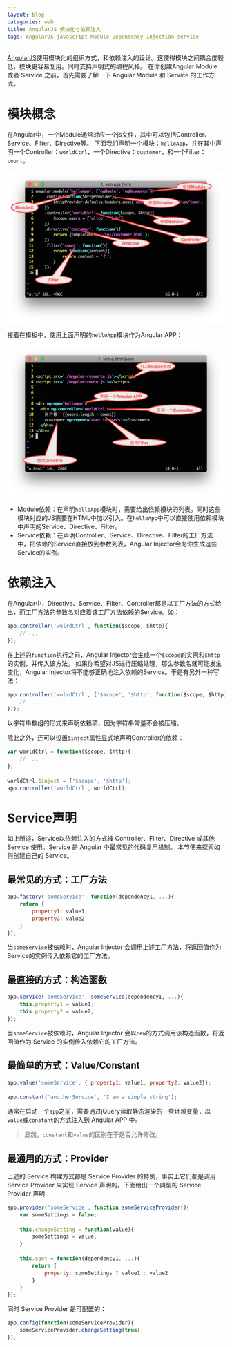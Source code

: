 ```yaml
---
layout: blog 
categories: web
title: AngularJS 模块化与依赖注入
tags: AngularJS javascript Module Dependency-Injection service
---
```


[AngularJS][angular]使用模块化的组织方式，和依赖注入的设计。这使得模块之间耦合度较低，模块更容易复用。同时支持声明式的编程风格。
在你创建Angular Module 或者 Service 之前，首先需要了解一下 Angular Module 和 Service 的工作方式。

# 模块概念

在Angular中，一个Module通常对应一个js文件，其中可以包括Controller、Service、Filter、Directive等。
下面我们声明一个模块：`helloApp`，并在其中声明一个Controller：`worldCtrl`，一个Directive：`customer`，和一个Filter：`count`。

![](/assets/img/blog/angular/module-js@2x.png)

接着在模板中，使用上面声明的`helloApp`模块作为Angular APP：

![](/assets/img/blog/angular/module-html@2x.png)

* Module依赖：在声明`helloApp`模块时，需要给出依赖模块的列表。同时这些模块对应的JS需要在HTML中加以引入。在`helloApp`中可以直接使用依赖模块中声明的Service、Directive、Filter。
* Service依赖：在声明Controller、Service、Directive、Filter的工厂方法中，把依赖的Service直接放到参数列表，Angular Injector会为你生成这些Service的实例。

<!--more-->

# 依赖注入

在Angular中，Directive、Service、Filter、Controller都是以工厂方法的方式给出，而工厂方法的参数名对应着该工厂方法依赖的Service。如：

```javascript
app.controller('wolrdCtrl', function($scope, $http){
    // ...
});
```

在上述的`function`执行之前，Angular Injector会生成一个`$scope`的实例和`$http`的实例，并传入该方法。
如果你希望对JS进行压缩处理，那么参数名就可能发生变化，Angular Injector将不能够正确地注入依赖的Service。于是有另外一种写法：

```javascript
app.controller('wolrdCtrl', ['$scope', '$http', function($scope, $http){
    // ...
}]);
```

以字符串数组的形式来声明依赖项，因为字符串常量不会被压缩。

除此之外，还可以设置`$inject`属性显式地声明Controller的依赖：

```javascript
var worldCtrl = function($scope, $http){
    // ...
};

worldCtrl.$inject = ['$scope', '$http'];
app.controller('worldCtrl', worldCtrl);
```

# Service声明

如上所述，Service以依赖注入的方式被 Controller、Filter、Directive 或其他 Service 使用。Service 是 Angular 中最常见的代码复用机制。
本节便来探索如何创建自己的 Service。

## 最常见的方式：工厂方法

```javascript
app.factory('someService', function(dependency1, ...){
    return {
        property1: value1,
        property2: value2
    }
});
```

当`someService`被依赖时，Angular Injector 会调用上述工厂方法，将返回值作为Service的实例传入依赖它的工厂方法。

## 最直接的方式：构造函数

```javascript
app.service('someService', someService(dependency1, ...){
    this.property1 = value1;
    this.property2 = value2;
});
```

当`someService`被依赖时，Angular Injector 会以`new`的方式调用该构造函数，将返回值作为 Service 的实例传入依赖它的工厂方法。

## 最简单的方式：Value/Constant

```javascript
app.value('someService', { property1: value1, property2: value2});

app.constant('anotherService', 'I am a simple string');
```

通常在启动一个`app`之前，需要通过jQuery读取静态渲染的一些环境变量，以`value`或`constant`的方式注入到 Angular APP 中。

> 显然，`constant`和`value`的区别在于是否允许修改。

## 最通用的方式：Provider

上述的 Service 构建方式都是 Service Provider 的特例，事实上它们都是调用 Service Provider 来实现 Service 声明的。下面给出一个典型的 Service Provider 声明：

```javascript
app.provider('someService', function someServiceProvider(){
    var someSettings = false;

    this.changeSetting = function(value){
        someSettings = value;
    }

    this.$get = function(dependency1, ...){
        return {
            property: someSettings ? value1 : value2
        }
    }
});
```

同时 Service Provider 是可配置的：

```javascript
app.config(function(someServiceProvider){
    someServiceProvider.changeSetting(true);
});
```

[angular]: https://docs.angularjs.org
